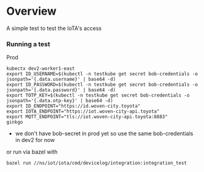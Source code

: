 # Overview
A simple test to test the IoTA's access



### Running a test      
Prod
```
kubectx dev2-worker1-east 
export ID_USERNAME=$(kubectl -n testkube get secret bob-credentials -o jsonpath='{.data.username}' | base64 -d)
export ID_PASSWORD=$(kubectl -n testkube get secret bob-credentials -o jsonpath='{.data.password}' | base64 -d)
export TOTP_KEY=$(kubectl -n testkube get secret bob-credentials -o jsonpath='{.data.otp-key}' | base64 -d)
export ID_ENDPOINT="https://id.woven-city.toyota"
export IOTA_ENDPOINT="https://iot.woven-city-api.toyota"
export MQTT_ENDPOINT="tls://iot.woven-city-api.toyota:8883"
ginkgo
```
* we don't have bob-secret in prod yet so use the same bob-credentials in dev2 for now

or run via bazel with
```sh
bazel run //ns/iot/iota/cmd/devicelog/integration:integration_test
```
